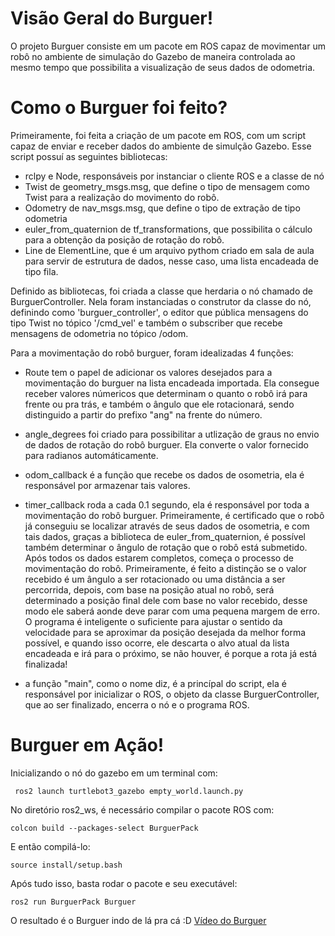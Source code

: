 # Visão Geral do Burguer!
O projeto Burguer consiste em um pacote em ROS capaz de movimentar um robô no ambiente de simulação do Gazebo de maneira controlada ao mesmo tempo que possibilita a visualização de seus dados de odometria.

# Como o Burguer foi feito?
Primeiramente, foi feita a criação de um pacote em ROS, com um script capaz de enviar e receber dados do ambiente de simulção Gazebo. Esse script possuí as seguintes bibliotecas:
- rclpy e Node, responsáveis por instanciar o cliente ROS e a classe de nó
- Twist de geometry_msgs.msg, que define o tipo de mensagem como Twist para a realização do movimento do robô.
- Odometry de nav_msgs.msg, que define o tipo de extração de tipo odometria
- euler_from_quaternion de tf_transformations, que possibilita o cálculo para a obtenção da posição de rotação do robô.
- Line de ElementLine, que é um arquivo pythom criado em sala de aula para servir de estrutura de dados, nesse caso, uma lista encadeada de tipo fila.

Definido as bibliotecas, foi criada a classe que herdaria o nó chamado de BurguerController. Nela foram instanciadas o construtor da classe do nó, definindo como 'burguer_controller', o editor que pública mensagens do tipo Twist no tópico '/cmd_vel' e também o subscriber que recebe mensagens de odometria no tópico /odom.

Para a movimentação do robô burguer, foram idealizadas 4 funções:

- Route tem o papel de adicionar os valores desejados para a movimentação do burguer na lista encadeada importada. Ela consegue receber valores númericos que determinam o quanto o robô irá para frente ou pra trás, e também o ângulo que ele rotacionará, sendo distinguido a partir do prefixo "ang" na frente do número.

- angle_degrees foi criado para possibilitar a utlização de graus no envio de dados de rotação do robô burguer. Ela converte o valor fornecido para radianos automáticamente.

- odom_callback é a função que recebe os dados de osometria, ela é responsável por armazenar tais valores.

- timer_callback roda a cada 0.1 segundo, ela é responsável por toda a movimentação do robô burguer. Primeiramente, é certificado que o robô já conseguiu se localizar através de seus dados de osometria, e com tais dados, graças a biblioteca de euler_from_quaternion, é possível também determinar o ângulo de rotação que o robô está submetido. Após todos os dados estarem completos, começa o processo de movimentação do robô. Primeiramente, é feito a distinção se o valor recebido é um ângulo a ser rotacionado ou uma distância a ser percorrida, depois, com base na posição atual no robô, será determinado a posição final dele com base no valor recebido, desse modo ele saberá aonde deve parar com uma pequena margem de erro. O programa é inteligente o suficiente para ajustar o sentido da velocidade para se aproximar da posição desejada da melhor forma possível, e quando isso ocorre, ele descarta o alvo atual da lista encadeada e irá para o próximo, se não houver, é porque a rota já está finalizada!

- a função "main", como o nome diz, é a princípal do script, ela é responsável por inicializar o ROS, o objeto da classe BurguerController, que ao ser finalizado, encerra o nó e o programa ROS.

# Burguer em Ação!
Inicializando o nó do gazebo em um terminal com:
```
 ros2 launch turtlebot3_gazebo empty_world.launch.py
```

No diretório ros2_ws, é necessário compilar o pacote ROS com:
```
colcon build --packages-select BurguerPack
```

E então compilá-lo:
```
source install/setup.bash
```

Após tudo isso, basta rodar o pacote e seu executável:
```
ros2 run BurguerPack Burguer
```
O resultado é o Burguer indo de lá pra cá :D
[Vídeo do Burguer](https://drive.google.com/file/d/1VPINDHlSIXMBFsLTGfJrXGOgv9BmI5S_/view?usp=sharing)